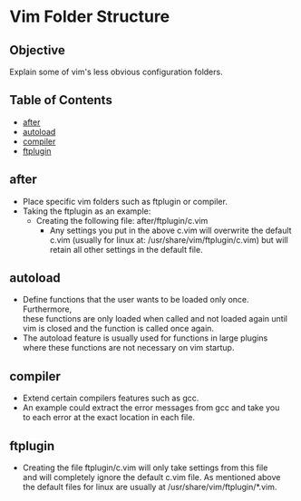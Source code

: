 # Vim Folder Structure

## Objective
Explain some of vim's less obvious configuration folders.

## Table of Contents
- [after](#after)
- [autoload](#autoload)
- [compiler](#complier)
- [ftplugin](#ftplugin)

## after
- Place specific vim folders such as ftplugin or compiler.
- Taking the ftplugin as an example:
  - Creating the following file: after/ftplugin/c.vim
    - Any settings you put in the above c.vim will overwrite the default \
    c.vim (usually for linux at: /usr/share/vim/ftplugin/c.vim) but will \
    retain all other settings in the default file.

## autoload
- Define functions that the user wants to be loaded only once. Furthermore, \
  these functions are only loaded when called and not loaded again until \
  vim is closed and the function is called once again.
- The autoload feature is usually used for functions in large plugins \
  where these functions are not necessary on vim startup.

## compiler
- Extend certain compilers features such as gcc.
- An example could extract the error messages from gcc and take you \
  to each error at the exact location in each file.

## ftplugin
- Creating the file ftplugin/c.vim will only take settings from this file \
  and will completely ignore the default c.vim file. As mentioned above \
  the default files for linux are usually at /usr/share/vim/ftplugin/\*.vim.

